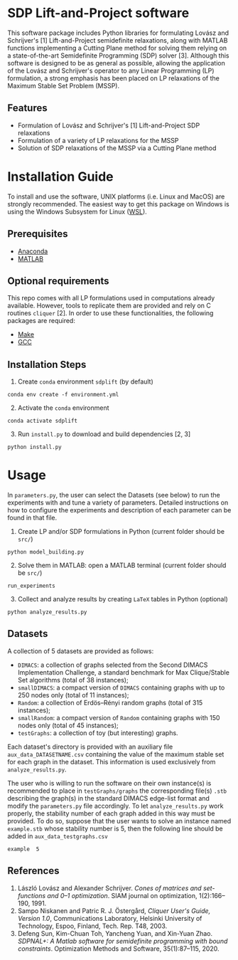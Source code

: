 # SDP Lift-and-Project software
This software package includes Python libraries for formulating Lov&aacute;sz and Schrijver's [1] Lift-and-Project semidefinite relaxations, along with MATLAB functions implementing a Cutting Plane method for solving them relying on a state-of-the-art Semidefinite Programming (SDP) solver [3]. Although this software is designed to be as general as possible, allowing the application of the Lov&aacute;sz and Schrijver's operator to any Linear Programming (LP) formulation, a strong emphasis has been placed on LP relaxations of the Maximum Stable Set Problem (MSSP).


## Features
 * Formulation of Lov&aacute;sz and Schrijver's [1] Lift-and-Project SDP relaxations
 * Formulation of a variety of LP relaxations for the MSSP
 * Solution of SDP relaxations of the MSSP via a Cutting Plane method


# Installation Guide
To install and use the software, UNIX platforms (i.e. Linux and MacOS) are strongly recommended. The easiest way to get this package on Windows is using the Windows Subsystem for Linux ([WSL](https://learn.microsoft.com/en-us/windows/wsl/install)).


## Prerequisites
- [Anaconda](https://www.anaconda.com)
- [MATLAB](https://matlab.mathworks.com)


## Optional requirements
This repo comes with all LP formulations used in computations already available. However, tools to replicate them are provided and rely on C routines `cliquer` [2]. In order to use these functionalities, the following packages are required:
- [Make](https://www.gnu.org/software/make/)
- [GCC](https://gcc.gnu.org)


## Installation Steps
1. Create `conda` environment `sdplift` (by default)
```
conda env create -f environment.yml
```
2. Activate the `conda` environment
```
conda activate sdplift
```
3. Run `install.py` to download and build dependencies [2, 3]
```
python install.py
```


# Usage
In `parameters.py`, the user can select the Datasets (see below) to run the experiments with and tune a variety of parameters. Detailed instructions on how to configure the experiments and description of each parameter can be found in that file.

1. Create LP and/or SDP formulations in Python (current folder should be `src/`)
```
python model_building.py
```
2. Solve them in MATLAB: open a MATLAB terminal (current folder should be `src/`)
```
run_experiments
```
3. Collect and analyze results by creating `LaTeX` tables in Python (optional)
```
python analyze_results.py
```

## Datasets
A collection of 5 datasets are provided as follows:
  * `DIMACS`: a collection of graphs selected from the Second DIMACS Implementation Challenge, a standard benchmark for Max Clique/Stable Set algorithms (total of 38 instances); 
  * `smallDIMACS`: a compact version of `DIMACS` containing graphs with up to 250 nodes only (total of 11 instances);
  * `Random`: a collection of Erdös–Rényi random graphs (total of 315 instances);
  * `smallRandom`: a compact version of `Random` containing graphs with 150 nodes only (total of 45 instances);
  * `testGraphs`: a collection of toy (but interesting) graphs.
    
Each dataset's directory is provided with an auxiliary file `aux_data_DATASETNAME.csv` containing the value of the maximum stable set for each graph in the dataset. This information is used exclusively from `analyze_results.py`.

The user who is willing to run the software on their own instance(s) is recommended to place in `testGraphs/graphs` the corresponding file(s) `.stb` describing the graph(s) in the standard DIMACS edge-list format and modify the `parameters.py` file accordingly. To let `analyze_results.py` work properly, the stability number of each graph added in this way must be provided. To do so, suppose that the user wants to solve an instance named `example.stb` whose stability number is 5, then the following line should be added in `aux_data_testgraphs.csv`

```
example  5
```


## References
 1. L&aacute;szl&oacute; Lov&aacute;sz and Alexander Schrijver. *Cones of matrices and set-functions and 0–1 optimization*. SIAM journal on optimization, 1(2):166–190, 1991.
 2. Sampo Niskanen and Patric R. J. Östergård, *Cliquer User's Guide, Version 1.0*, Communications Laboratory, Helsinki University of Technology, Espoo, Finland, Tech. Rep. T48, 2003.
 3. Defeng Sun, Kim-Chuan Toh, Yancheng Yuan, and Xin-Yuan Zhao. *SDPNAL+: A Matlab software for semidefinite programming with bound constraints*. Optimization Methods and Software, 35(1):87–115, 2020.
